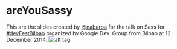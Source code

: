 areYouSassy
===========


This are the slides created by [@nabaroa](https://twitter.com/nabaroa) for the talk on Sass for [#devFestBilbao](http://devfestbilbao.org/) organized by Google Dev. Group from Bilbao at 12 December 2014. 
![alt tag](http://http://areyousassy.zz.mu/assets/areyousassy_cover.jpg)
